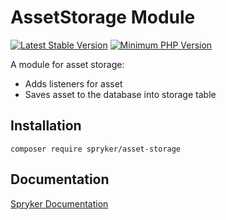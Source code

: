 # AssetStorage Module
[![Latest Stable Version](https://poser.pugx.org/spryker/asset-storage/v/stable.svg)](https://packagist.org/packages/spryker/asset-storage)
[![Minimum PHP Version](https://img.shields.io/badge/php-%3E%3D%208.1-8892BF.svg)](https://php.net/)

A module for asset storage:

* Adds listeners for asset
* Saves asset to the database into storage table

## Installation

```
composer require spryker/asset-storage
```

## Documentation

[Spryker Documentation](https://docs.spryker.com)
